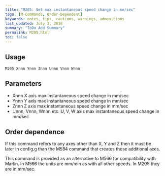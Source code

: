 ```yaml
---
title: "M205: Set max instantaneous speed change in mm/sec" 
tags: [M-Commands, Order-Dependent]
keywords: notes, tips, cautions, warnings, admonitions
last_updated: July 3, 2016
summary: "ToDo Add Summary"
permalink: M205.html
toc: false
---
```



## Usage ##
```
M205 Xnnn Ynnn Znnn Unnn Vnnn Wnnn
```

## Parameters ##

+ Xnnn X axis max instantaneous speed change in mm/sec
+ Ynnn Y axis max instantaneous speed change in mm/sec
+ Znnn Z axis max instantaneous speed change in mm/sec
+ Unnn, Vnnn, Wnnn etc. U, V, W axis max instantaneous speed change in mm/sec

## Order dependence ##

If this command refers to any axes other than X, Y and Z then it must be later in config.g than the M584 command that creates those additional axes.

This command is provided as an alternative to M566 for compatibility with Marlin. In M566 the units are mm/min as with all other speeds. In M205 they are in mm/sec.
